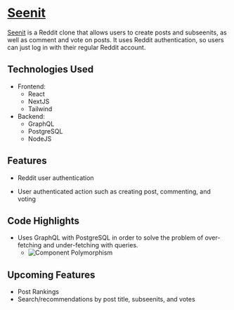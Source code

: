# [Seenit](https://github.com/kv2461/seenit)

 
 
[Seenit](https://github.com/kv2461/seenit) is a Reddit clone that allows users to create posts and subseenits, as well as comment and vote on posts. It uses Reddit authentication, so users can just log in with their regular Reddit account.
 
 ## Technologies Used
   * Frontend:
     * React
     * NextJS
     * Tailwind
   * Backend:
     * GraphQL
     * PostgreSQL
     * NodeJS
   
## Features
  * Reddit user authentication
<!--     * ![login](https://login.gif) -->
* User authenticated action such as creating post, commenting, and voting
<!--     * ![login](https://login.gif) -->

 
## Code Highlights
  * Uses GraphQL with PostgreSQL in order to solve the problem of over-fetching and under-fetching with queries.
    * ![Component Polymorphism](https://user.png)

 
 ## Upcoming Features
   * Post Rankings
   * Search/recommendations  by post title, subseenits, and votes
